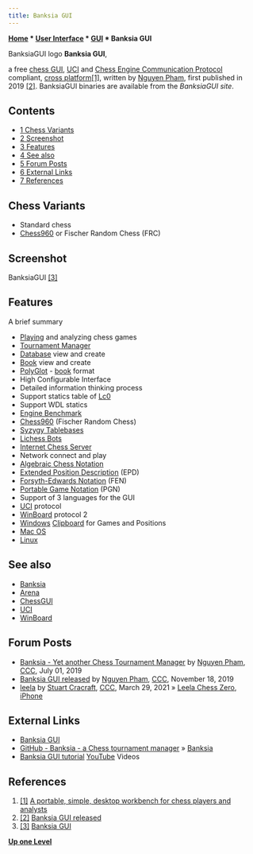 ```yaml
---
title: Banksia GUI
---
```

**[Home](Home "Home") * [User Interface](User_Interface "User Interface") * [GUI](GUI "GUI") * Banksia GUI**

[](https://banksiagui.com/) BanksiaGUI logo
**Banksia GUI**,

a free [chess GUI](GUI "GUI"), [UCI](UCI "UCI") and [Chess Engine Communication Protocol](Chess_Engine_Communication_Protocol "Chess Engine Communication Protocol") compliant, [cross platform](https://en.wikipedia.org/wiki/Cross-platform)<a id="cite-note-1" href="#cite-ref-1">[1]</a>, written by [Nguyen Pham](Pham_Hong_Nguyen "Pham Hong Nguyen"), first published in 2019 <a id="cite-note-2" href="#cite-ref-2">[2]</a>.
BanksiaGUI binaries are available from the *BanksiaGUI site*.

## Contents

- [1 Chess Variants](#chess-variants)
- [2 Screenshot](#screenshot)
- [3 Features](#features)
- [4 See also](#see-also)
- [5 Forum Posts](#forum-posts)
- [6 External Links](#external-links)
- [7 References](#references)

## Chess Variants

- Standard chess
- [Chess960](Chess960 "Chess960") or Fischer Random Chess (FRC)

## Screenshot

[](https://banksiagui.com/)
BanksiaGUI <a id="cite-note-3" href="#cite-ref-3">[3]</a>

## Features

A brief summary

- [Playing](Chess_Game "Chess Game") and analyzing chess games
- [Tournament Manager](Tournament_Manager "Tournament Manager")
- [Database](Databases "Databases") view and create
- [Book](Opening_Book "Opening Book") view and create
- [PolyGlot](PolyGlot "PolyGlot") - [book](Opening_Book "Opening Book") format
- High Configurable Interface
- Detailed information thinking process
- Support statics table of [Lc0](Leela_Chess_Zero#Lc0 "Leela Chess Zero")
- Support WDL statics
- [Engine Benchmark](index.php?title=Engine_Benchmark&action=edit&redlink=1 "Engine Benchmark (page does not exist)")
- [Chess960](Chess960 "Chess960") (Fischer Random Chess)
- [Syzygy Tablebases](Syzygy_Bases "Syzygy Bases")
- [Lichess Bots](index.php?title=Lichess_Bots&action=edit&redlink=1 "Lichess Bots (page does not exist)")
- [Internet Chess Server](Chess_Server "Chess Server")
- Network connect and play
- [Algebraic Chess Notation](Algebraic_Chess_Notation "Algebraic Chess Notation")
- [Extended Position Description](Extended_Position_Description "Extended Position Description") (EPD)
- [Forsyth-Edwards Notation](Forsyth-Edwards_Notation "Forsyth-Edwards Notation") (FEN)
- [Portable Game Notation](Portable_Game_Notation "Portable Game Notation") (PGN)
- Support of 3 languages for the GUI
- [UCI](UCI "UCI") protocol
- [WinBoard](WinBoard "WinBoard") protocol 2
- [Windows](Windows "Windows") [Clipboard](https://en.wikipedia.org/wiki/Clipboard_%28software%29) for Games and Positions
- [Mac OS](Mac_OS "Mac OS")
- [Linux](Linux "Linux")

## See also

- [Banksia](Banksia "Banksia")
- [Arena](Arena "Arena")
- [ChessGUI](ChessGUI "ChessGUI")
- [UCI](UCI "UCI")
- [WinBoard](WinBoard "WinBoard")

## Forum Posts

- [Banksia - Yet another Chess Tournament Manager](http://talkchess.com/forum3/viewtopic.php?f=7&t=71157&hilit=banksia) by [Nguyen Pham](Pham_Hong_Nguyen "Pham Hong Nguyen"), [CCC](CCC "CCC"), July 01, 2019
- [Banksia GUI released](http://talkchess.com/forum3/viewtopic.php?f=2&t=72350) by [Nguyen Pham](Pham_Hong_Nguyen "Pham Hong Nguyen"), [CCC](CCC "CCC"), November 18, 2019
- [leela](http://www.talkchess.com/forum3/viewtopic.php?f=7&t=76948) by [Stuart Cracraft](Stuart_Cracraft "Stuart Cracraft"), [CCC](CCC "CCC"), March 29, 2021 » [Leela Chess Zero](Leela_Chess_Zero "Leela Chess Zero"), [iPhone](index.php?title=IPhone&action=edit&redlink=1 "IPhone (page does not exist)")

## External Links

- [Banksia GUI](https://banksiagui.com/)
- [GitHub - Banksia - a Chess tournament manager](https://github.com/nguyenpham/banksia) » [Banksia](Banksia "Banksia")
- [Banksia GUI tutorial](https://www.youtube.com/channel/UCwzPwT0syFRiNILDpf6Q0KQ) [YouTube](https://en.wikipedia.org/wiki/YouTube) Videos

## References

1. <a id="cite-ref-1" href="#cite-note-1">[1]</a> [A portable, simple, desktop workbench for chess players and analysts](https://BanksiaGUI.com:)
1. <a id="cite-ref-2" href="#cite-note-2">[2]</a> [Banksia GUI released](http://talkchess.com/forum3/viewtopic.php?f=2&t=72350)
1. <a id="cite-ref-3" href="#cite-note-3">[3]</a> [Banksia GUI](https://banksiagui.com/)

**[Up one Level](GUI "GUI")**

